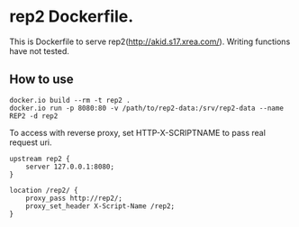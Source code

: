 rep2 Dockerfile.
================
This is Dockerfile to serve rep2(http://akid.s17.xrea.com/).
Writing functions have not tested.

How to use
----------

    docker.io build --rm -t rep2 .
    docker.io run -p 8080:80 -v /path/to/rep2-data:/srv/rep2-data --name REP2 -d rep2

To access with reverse proxy, set HTTP-X-SCRIPTNAME to pass real request uri.

    upstream rep2 {
        server 127.0.0.1:8080;
    }

    location /rep2/ {
        proxy_pass http://rep2/;
        proxy_set_header X-Script-Name /rep2;
    }


